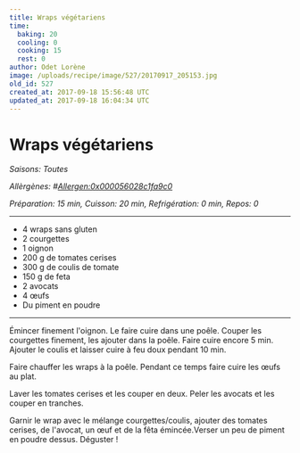 ```yaml
---
title: Wraps végétariens
time:
  baking: 20
  cooling: 0
  cooking: 15
  rest: 0
author: Odet Lorène
image: /uploads/recipe/image/527/20170917_205153.jpg
old_id: 527
created_at: 2017-09-18 15:56:48 UTC
updated_at: 2017-09-18 16:04:34 UTC
---
```


# Wraps végétariens



*Saisons: Toutes*

*Allèrgènes: #<Allergen:0x000056028c1fa9c0>*

*Préparation: 15 min, Cuisson: 20 min, Refrigération: 0 min, Repos: 0*

---

- 4 wraps sans gluten
- 2 courgettes
- 1 oignon
- 200 g de tomates cerises
- 300 g de coulis de tomate
- 150 g de feta
- 2 avocats
- 4 œufs
- Du piment en poudre

---

Émincer finement l'oignon. Le faire cuire dans une poêle. Couper les courgettes finement, les ajouter dans la poêle. Faire cuire encore 5 min. Ajouter le coulis et laisser cuire à feu doux pendant 10 min.

Faire chauffer les wraps à la poêle. Pendant ce temps faire cuire les œufs au plat.

Laver les tomates cerises et les couper en deux. Peler les avocats et les couper en tranches.

Garnir le wrap avec le mélange courgettes/coulis, ajouter des tomates cerises, de l'avocat, un œuf et de la fêta émincée.Verser un peu de piment en poudre dessus. Déguster !
